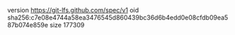 version https://git-lfs.github.com/spec/v1
oid sha256:c7e08e4744a58ea3476545d860439bc36d6b4edd0e08cfdb09ea587b074e859e
size 177309

